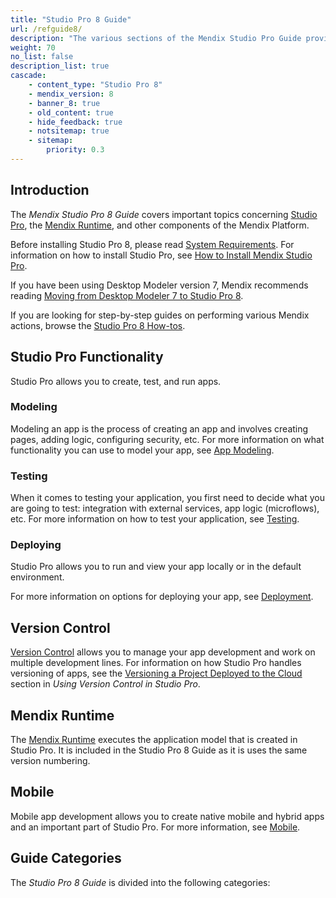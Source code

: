 ```yaml
---
title: "Studio Pro 8 Guide"
url: /refguide8/
description: "The various sections of the Mendix Studio Pro Guide provide details on the features and functionality of the Mendix Platform."
weight: 70
no_list: false
description_list: true
cascade:
    - content_type: "Studio Pro 8"
    - mendix_version: 8
    - banner_8: true
    - old_content: true
    - hide_feedback: true
    - notsitemap: true
    - sitemap:
        priority: 0.3
---
```


## Introduction

The *Mendix Studio Pro 8 Guide* covers important topics concerning [Studio Pro](/refguide8/modeling/), the [Mendix Runtime](/refguide8/runtime/), and other components of the Mendix Platform.

Before installing Studio Pro 8, please read [System Requirements](/refguide8/system-requirements/). For information on how to install Studio Pro, see [How to Install Mendix Studio Pro](/howto8/general/install/).

If you have been using Desktop Modeler version 7, Mendix recommends reading [Moving from Desktop Modeler 7 to Studio Pro 8](/refguide8/moving-from-7-to-8/).

If you are looking for step-by-step guides on performing various Mendix actions, browse the [Studio Pro 8 How-tos](/howto8/).

## Studio Pro Functionality

Studio Pro allows you to create, test, and run apps. 

### Modeling 

Modeling an app is the process of creating an app and involves creating pages, adding logic, configuring security, etc. For more information on what functionality you can use to model your app, see [App Modeling](/refguide8/modeling/).  

### Testing 

When it comes to testing your application, you first need to decide what you are going to test: integration with external services, app logic (microflows), etc. For more information on how to test your application, see [Testing](/howto8/testing/). 

### Deploying 

Studio Pro allows you to run and view your app locally or in the default environment.

For more information on options for deploying your app, see [Deployment](/deployment/).

## Version Control

[Version Control](/refguide8/version-control/) allows you to manage your app development and work on multiple development lines. For information on how Studio Pro handles versioning of apps, see the [Versioning a Project Deployed to the Cloud](/refguide8/using-version-control-in-studio-pro/#versioning-project) section in *Using Version Control in Studio Pro*. 

## Mendix Runtime

The [Mendix Runtime](/refguide8/runtime/) executes the application model that is created in Studio Pro. It is included in the Studio Pro 8 Guide as it is uses the same version numbering. 

## Mobile

Mobile app development allows you to create native mobile and hybrid apps and an important part of Studio Pro. For more information, see [Mobile](/refguide8/mobile/). 

## Guide Categories

The *Studio Pro 8 Guide* is divided into the following categories:

